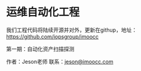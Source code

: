# 运维自动化工程

我们工程代码将陆续开源并对外，更新在githup，地址：
https://github.com/iopsgroup/imoocc

第一期：自动化资产扫描探测

作者：Jeson老师
联系：jeson@imoocc.com

